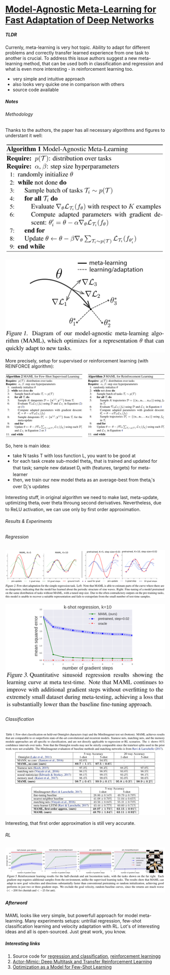 # [Model-Agnostic Meta-Learning for Fast Adaptation of Deep Networks](https://arxiv.org/abs/1703.03400)

##### TLDR

Currenly, meta-learning is very hot topic. Ability to adapt for different problems and correctly transfer learned experience from one task to another is crucial. To address this issue authors suggest a new meta-learning method, that can be used both in classification and regression and what is even more interesting - in reinforcement learning too.

- very simple and intuitive approach
- also looks very quicke one in comparison with others
- source code available

##### Notes

###### Methodology

Thanks to the authors, the paper has all necessary algorithms and figures to understant it well:

![alt text](./1703_maml/a1.png)

![alt text](./1703_maml/f1.png)

More precisely, setup for supervised or reinforcement learning (with REINFORCE algorithm):

![alt text](./1703_maml/a2.png)

So, here is main idea:

- take N tasks T with loss function L, you want to be good at
- for each task create sub-model theta<sub>i</sub>, that is trained and updated for that task; sample new dataset D<sub>i</sub> with (features, targets) for meta-learner
- then, we train our new model theta as an average-best from theta<sub>i</sub>'s over D<sub>i</sub>'s updates

Interesting stuff, in original algorithm we need to make last, meta-update, uptimizing theta<sub>i</sub> over theta throung second derivatives. Nevertheless, due to ReLU activation, we can use only by first order approximation.

###### Results & Experiments

###### Regression

![alt text](./1703_maml/f2.png)

![alt text](./1703_maml/f3.png)

###### Classification

![alt text](./1703_maml/t1.png)

Interesting, that first order approximation is still very accurate.

###### RL

![alt text](./1703_maml/f5.png)

##### Afterword

MAML looks like very simple, but powerfull approach for model meta-learning.​ Many experiments setups: untrilial regression, few-shot classification learning and velocity adaptation with RL. Lot's of interesting ideas and all is open-sourced. Just great work, you know.

##### Interesting links

1. Source code for [regression and classification](https://github.com/cbfinn/maml), [reinforcement learningg](https://github.com/cbfinn/maml_rl)
2. [Actor-Mimic: Deep Multitask and Transfer Reinforcement Learning](https://arxiv.org/abs/1511.06342)
3. [Optimization as a Model for Few-Shot Learning](https://openreview.net/forum?id=rJY0-Kcll)